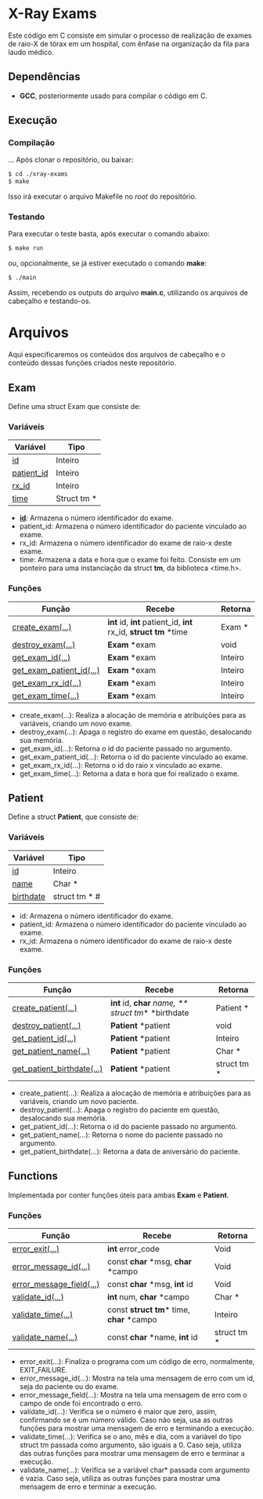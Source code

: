 # X-Ray Exams
Este código em C consiste em simular o processo de realização de exames de raio-X de tórax em um hospital, com ênfase na organização da fila para laudo médico.

## Dependências
- **GCC**, posteriormente usado para compilar o código em C.

## Execução

### Compilação
... Após clonar o repositório, ou baixar:
``` bash
$ cd ./xray-exams
$ make
```
Isso irá executar o arquivo Makefile no _root_ do repositório.

### Testando
Para executar o teste basta, após executar o comando abaixo:

``` bash
$ make run
```
ou, opcionalmente, se já estiver executado o comando **make**:
``` bash
$ ./main	
```
Assim, recebendo os outputs do arquivo **main.c**, utilizando os arquivos de cabeçalho e testando-os.

# Arquivos
Aqui especificaremos os conteúdos dos arquivos de cabeçalho e o conteúdo dessas funções criados neste repositório.

## Exam

Define uma struct Exam que consiste de:

### Variáveis

| Variável                        | Tipo          |
| --------------------------------| --------------|
| [id](src/exam.c?#L12)         | Inteiro       |
| [patient_id](src/exam.c?#L13) | Inteiro       |
| [rx_id](src/exam.c?#L14)      | Inteiro       |
| [time](src/exam.c?#L15)       | Struct tm *   |

 - **[id](src/exam.c?#L12)**: Armazena o número identificador do exame.
 - patient_id: Armazena o número identificador do paciente vinculado ao exame.
 - rx_id: Armazena o número identificador do exame de raio-x deste exame.
 - time: Armazena a data e hora que o exame foi feito. Consiste em um ponteiro para uma instanciação da struct **tm**, da biblioteca <time.h>.

 ### Funções
 
| Função                                        | Recebe           | Retorna       |
| --------------------------------------------- | ---------------- | ------------- |
| [create_exam(...)](src/exam.c?#L19)         | **int**  id,  **int**  patient_id,  **int**  rx_id,  **struct  tm**  *time | Exam *       |
| [destroy_exam(...)](src/exam.c?#L41)        | **Exam**  *exam  | void          |
| [get_exam_id(...)](src/exam.c?#L46)         | **Exam**  *exam  | Inteiro       |
| [get_exam_patient_id(...)](src/exam.c?#L51) | **Exam**  *exam  | Inteiro       |
| [get_exam_rx_id(...)](src/exam.c?#L56)      | **Exam**  *exam  | Inteiro       |
| [get_exam_time(...)](src/exam.c?#L61)       | **Exam**  *exam  | Inteiro       |

- create_exam(...): Realiza a alocação de memória e atribuições para as variáveis, criando um novo exame. 
- destroy_exam(...): Apaga o registro do exame em questão, desalocando sua memória.
- get_exam_id(...): Retorna o id do paciente passado no argumento.
- get_exam_patient_id(...): Retorna o id do paciente vinculado ao exame.
- get_exam_rx_id(...): Retorna o id do raio x vinculado ao exame.
- get_exam_time(...): Retorna a data e hora que foi realizado o exame.

## Patient

Define a struct **Patient**, que consiste de:

### Variáveis

| Variável                        | Tipo          |
| ------------------------------- | ------------- |
| [id](src/patient.c?#L9)         | Inteiro       |
| [name](src/patient.c?#L10)       | Char *        |
| [birthdate](src/patient.c?#L11)   | struct tm *   #

 - id: Armazena o número identificador do exame.
 - patient_id: Armazena o número identificador do paciente vinculado ao exame.
 - rx_id: Armazena o número identificador do exame de raio-x deste exame.

### Funções

| Função                                          | Recebe                |Retorna         |
| ----------------------------------------------- | --------------------- | -------------- |
| [create_patient(...)](src/patient.c?#L15)        | **int**  id,  **char**  *name, ** struct  tm**  *birthdate | Patient *       |
| [destroy_patient(...)](src/patient.c?#L36)       | **Patient**  *patient | void           |
| [get_patient_id(...)](src/patient.c?#L41)        | **Patient**  *patient | Inteiro        |
| [get_patient_name(...)](src/patient.c?#L46)      | **Patient**  *patient | Char *         |
| [get_patient_birthdate(...)](src/patient.c?#L51) | **Patient**  *patient | struct tm *    |

- create_patient(...): Realiza a alocação de memória e atribuições para as variáveis, criando um novo paciente.
- destroy_patient(...): Apaga o registro do paciente em questão, desalocando sua memória.
- get_patient_id(...): Retorna o id do paciente passado no argumento.
- get_patient_name(...): Retorna o nome do paciente passado no argumento.
- get_patient_birthdate(...): Retorna a data de aniversário do paciente.


## Functions
Implementada por conter funções úteis para ambas **Exam** e **Patient**.

### Funções

| Função                                        |  Recebe                                  | Retorna     |
| ----------------------------------------------|----------------------------------------- | ----------- |
| [error_exit(...)](src/functions.c?#L10)          | **int** error_code                       | Void        |
| [error_message_id(...)](src/functions.c?#L14)    | const  **char**  *msg,  **char**  *campo | Void        |
| [error_message_field(...)](src/functions.c?#L18) | const  **char**  *msg,  **int**  id      | Void        |
| [validate_id(...)](src/functions.c?#L23)         | **int**  num,  **char**  *campo          | Char *      |
| [validate_time(...)](src/functions.c?#L36)       | const  **struct  tm***  time,  **char**  *campo | Inteiro     |
| [validate_name(...)](src/functions.c?#L55)       | const  **char**  *name,  **int**  id     | struct tm * |

- error_exit(...): Finaliza o programa com um código de erro, normalmente, EXIT_FAILURE.
- error_message_id(...): Mostra na tela uma mensagem de erro com um id, seja do paciente ou do exame.
- error_message_field(...): Mostra na tela uma mensagem de erro com o campo de onde foi encontrado o erro.
- validate_id(...): Verifica se o número é maior que zero, assim, confirmando se é um número válido. Caso não seja, usa as outras funções para mostrar uma mensagem de erro e terminando a execução.
- validate_time(...): Verifica se o ano, mês e dia, com a variável do tipo struct tm passada como argumento, são iguais a 0. Caso seja, utiliza das outras funções para mostrar uma mensagem de erro e terminar a execução.
- validate_name(...): Verifica se a variável char* passada com argumento é vazia. Caso seja, utiliza as outras funções para mostrar uma mensagem de erro e terminar a execução.
